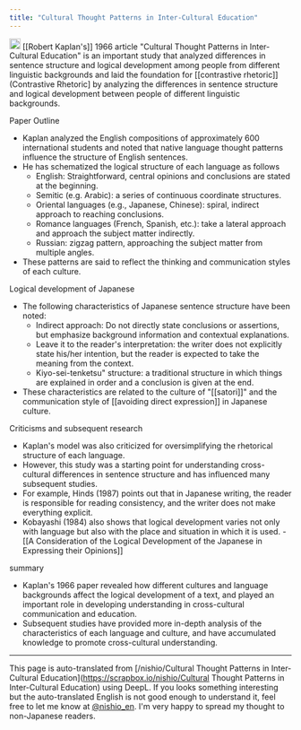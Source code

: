 ```yaml
---
title: "Cultural Thought Patterns in Inter-Cultural Education"
---
```


<img src='https://scrapbox.io/api/pages/nishio-en/gpt/icon' alt='gpt.icon' height="19.5"/>
[[Robert Kaplan's]] 1966 article "Cultural Thought Patterns in Inter-Cultural Education" is an important study that analyzed differences in sentence structure and logical development among people from different linguistic backgrounds and laid the foundation for [[contrastive rhetoric]] (Contrastive Rhetoric] by analyzing the differences in sentence structure and logical development between people of different linguistic backgrounds.

Paper Outline
- Kaplan analyzed the English compositions of approximately 600 international students and noted that native language thought patterns influence the structure of English sentences.
- He has schematized the logical structure of each language as follows
    - English: Straightforward, central opinions and conclusions are stated at the beginning.
    - Semitic (e.g. Arabic): a series of continuous coordinate structures.
    - Oriental languages (e.g., Japanese, Chinese): spiral, indirect approach to reaching conclusions.
    - Romance languages (French, Spanish, etc.): take a lateral approach and approach the subject matter indirectly.
    - Russian: zigzag pattern, approaching the subject matter from multiple angles.
- These patterns are said to reflect the thinking and communication styles of each culture.

Logical development of Japanese
- The following characteristics of Japanese sentence structure have been noted:
    - Indirect approach: Do not directly state conclusions or assertions, but emphasize background information and contextual explanations.
    - Leave it to the reader's interpretation: the writer does not explicitly state his/her intention, but the reader is expected to take the meaning from the context.
    - Kiyo-sei-tenketsu" structure: a traditional structure in which things are explained in order and a conclusion is given at the end.
- These characteristics are related to the culture of "[[satori]]" and the communication style of [[avoiding direct expression]] in Japanese culture.

Criticisms and subsequent research
- Kaplan's model was also criticized for oversimplifying the rhetorical structure of each language.
- However, this study was a starting point for understanding cross-cultural differences in sentence structure and has influenced many subsequent studies.
- For example, Hinds (1987) points out that in Japanese writing, the reader is responsible for reading consistency, and the writer does not make everything explicit.
- Kobayashi (1984) also shows that logical development varies not only with language but also with the place and situation in which it is used.
        - [[A Consideration of the Logical Development of the Japanese in Expressing their Opinions]]

summary
- Kaplan's 1966 paper revealed how different cultures and language backgrounds affect the logical development of a text, and played an important role in developing understanding in cross-cultural communication and education.
- Subsequent studies have provided more in-depth analysis of the characteristics of each language and culture, and have accumulated knowledge to promote cross-cultural understanding.
---
This page is auto-translated from [/nishio/Cultural Thought Patterns in Inter-Cultural Education](https://scrapbox.io/nishio/Cultural Thought Patterns in Inter-Cultural Education) using DeepL. If you looks something interesting but the auto-translated English is not good enough to understand it, feel free to let me know at [@nishio_en](https://twitter.com/nishio_en). I'm very happy to spread my thought to non-Japanese readers.